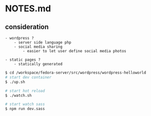 # NOTES.md


## consideration
    - wordpress ? 
        - server side language php
        - social media sharing 
            - easier to let user define social media photos

    - static pages ?
        - statically generated


```bash
$ cd /workspace/fedora-server/src/wordpress/wordpress-helloworld
# start dev container
$ ./up.sh

# start hot reload
$ ./watch.sh

# start watch sass
$ npm run dev.sass
```


